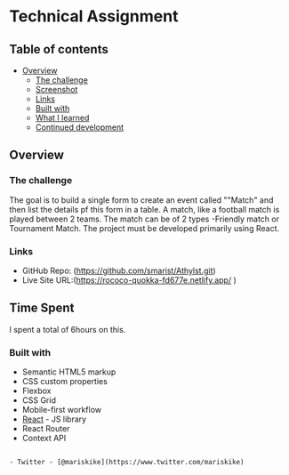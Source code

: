 # Technical Assignment



## Table of contents

- [Overview](#overview)
  - [The challenge](#the-challenge)
  - [Screenshot](#screenshot)
  - [Links](#links)
  - [Built with](#built-with)
  - [What I learned](#what-i-learned)
  - [Continued development](#continued-development)


## Overview

### The challenge

The goal is to build a single form to create an event called ""Match" and then list the details pf this form in a table.
A match, like a football match is played between 2 teams. The match can be of 2 types -Friendly match or Tournament Match. The project must be developed primarily using React.  


### Links

- GitHub Repo: (https://github.com/smarist/Athylst.git)
- Live Site URL:(https://rococo-quokka-fd677e.netlify.app/
)

## Time Spent
I spent a total of 6hours on this.

### Built with

- Semantic HTML5 markup
- CSS custom properties
- Flexbox
- CSS Grid
- Mobile-first workflow
- [React](https://reactjs.org/) - JS library
- React Router
- Context API







```

- Twitter - [@mariskike](https://www.twitter.com/mariskike)


